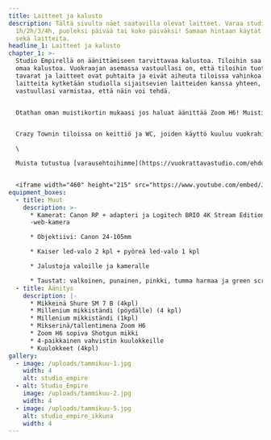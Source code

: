 ```yaml
---
title: Laitteet ja kalusto
description: Tältä sivulta näet saatavilla olevat laitteet. Varaa studio
  1h/2h/3/4h, puoleksi päivää tai koko päiväksi! Samaan hintaan käytät tiloja
  sekä laitteita.
headline_1: Laitteet ja kalusto
chapter_1: >-
  Studio Empirellä on äänittämiseen tarvittavaa kalustoa. Tiloihin saa tuoda
  omaa kalustoa. Vuokraajan asemassa vastuullasi on, että tiloihin tuotavat
  tavarat ja laitteet ovat puhtaita ja eivät aiheuta tiloissa vahinkoa. Jos
  laitteita kytketään studiolla sijaitsevien laitteiden kanssa yhteen, on
  vastuullasi varmistaa, että näin voi tehdä.


  Otathan oman muistikortin mukaasi jos haluat äänittää Zoom H6! Muistikortin tulisi olla normaalikokoinen SD-kortti, nopeusluokaltaan Class 10.​ 


  Crazy Townin tiloissa on keittiö ja WC, joiden käyttö kuuluu vuokrahintaan. Käytössäsi keittiössä on kahvinkeitin, vedenkeitin, mikro sekä astioita ja aterimia.\

  \

  Muista tutustua [varausehtoihimme](https://vuokrattavastudio.com/ehdot/) ennen varauksen tekoa. 


  <iframe width="460" height="215" src="https://www.youtube.com/embed/JjaPkgnzdeE" frameborder="0" allow="accelerometer; autoplay; clipboard-write; encrypted-media; gyroscope; picture-in-picture" allowfullscreen></iframe>
equipment_boxes:
  - title: Muut
    description: >-
      * Kamerat: Canon RP + adapteri ja Logitech BRIO 4K Stream Edition
      -web-kamera

      * Objektiivi: Canon 24-105mm

      * Kaiser led-valo 2 kpl + pyöreä led-valo 1 kpl

      * Jalustoja valoille ja kameralle

      * Taustat: valkoinen, punainen, pinkki, tumma harmaa ja green screen
  - title: Äänitys
    description: |-
      * Mikkeinä Shure SM 7 B (4kpl)
      * Millenium mikkiständi (pöydälle) (4 kpl)
      * Millenium mikkiständi (1kpl)
      * Mikserinä/tallentimena Zoom H6
      * Zoom H6 sopiva Shotgun mikki
      * 4-paikkainen vahvistin kuulokkeille
      * Kuulokkeet (4kpl)
gallery:
  - image: /uploads/tammikuu-1.jpg
    width: 4
    alt: studio_empire
  - alt: Studio_Empire
    image: /uploads/tammikuu-2.jpg
    width: 4
  - image: /uploads/tammikuu-5.jpg
    alt: studio_empire_ikkuna
    width: 4
---
```

